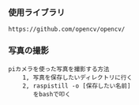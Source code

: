 ### 使用ライブラリ
	https://github.com/opencv/opencv/

### 写真の撮影
	piカメラを使った写真を撮影する方法
		1, 写真を保存したいディレクトリに行く
		2, raspistill -o [保存したい名前]
		   をbashで叩く 
